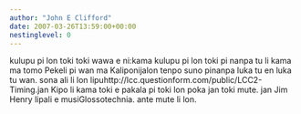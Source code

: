 ```yaml
---
author: "John E Clifford"
date: 2007-03-26T13:59:00+00:00
nestinglevel: 0
---
```

kulupu pi lon toki toki wawa e ni:kama kulupu pi lon toki pi nanpa tu li kama ma tomo Pekeli pi wan ma Kaliponijalon tenpo suno pinanpa luka tu en luka tu wan. sona ali li lon lipuhttp://lcc.questionform.com/public/LCC2-Timing.jan Kipo li kama toki e pakala pi toki lon poka jan toki mute. jan Jim Henry lipali e musiGlossotechnia. ante mute li lon.